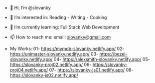 


- 👋 Hi, I’m @slovanky

- 👀 I’m interested in: Reading - Writing - Cooking

- 🌱 I’m currently learning: Full Stack Web Development

- 📫 How to reach me: email: slovanky@gmail.com

- My Works:
01- https://mymdb-slovanky.netlify.app/
02- https://unimaster-slovanky.netlify.app/
03- https://bezel-slovanky.netlify.app/
04- https://alexsmith-slovanky.netlify.app/
05- https://slovanky-proj02.netlify.app/
06- https://slovanky-proj04.netlify.app/
07- https://slovanky-js01.netlify.app/
08- https://slovanky-js02.netlify.app/
